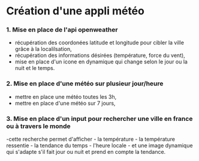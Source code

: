 # Création d'une appli météo

### 1. Mise en place de l'api openweather
- récupération des coordonées latitude et longitude pour cibler la ville grâce à la localilsation,
- récupération des informations désirées (température, force du vent),
- mise en place d'un icone en dynamique qui change selon le jour ou la nuit et le temps.

### 2. Mise en place d'une météo sur plusieur jour/heure
- mettre en place une météo toutes les 3h,
- mettre en place d'une météo sur 7 jours,

### 3. Mise en place d'un input pour rechercher une ville en france ou à travers le monde
-cette recherche permet d'afficher
    - la température
    - la température ressentie
    - la tendance du temps
    - l'heure locale
    - et une image dynamique qui s'adapte s'il fait jour ou nuit et prend en compte la tendance.

